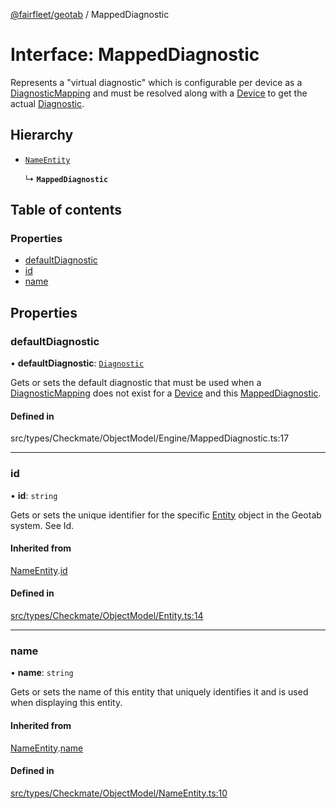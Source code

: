[@fairfleet/geotab](../README.md) / MappedDiagnostic

# Interface: MappedDiagnostic

Represents a "virtual diagnostic" which is configurable per device as a [DiagnosticMapping](DiagnosticMapping.md) and
 must be resolved along with a [Device](Device.md) to get the actual [Diagnostic](Diagnostic.md).

## Hierarchy

- [`NameEntity`](NameEntity.md)

  ↳ **`MappedDiagnostic`**

## Table of contents

### Properties

- [defaultDiagnostic](MappedDiagnostic.md#defaultdiagnostic)
- [id](MappedDiagnostic.md#id)
- [name](MappedDiagnostic.md#name)

## Properties

### defaultDiagnostic

• **defaultDiagnostic**: [`Diagnostic`](Diagnostic.md)

Gets or sets the default diagnostic that must be used when a [DiagnosticMapping](DiagnosticMapping.md) does not exist
 for a [Device](Device.md) and this [MappedDiagnostic](MappedDiagnostic.md).

#### Defined in

src/types/Checkmate/ObjectModel/Engine/MappedDiagnostic.ts:17

___

### id

• **id**: `string`

Gets or sets the unique identifier for the specific [Entity](Entity.md) object in the Geotab system. See Id.

#### Inherited from

[NameEntity](NameEntity.md).[id](NameEntity.md#id)

#### Defined in

[src/types/Checkmate/ObjectModel/Entity.ts:14](https://github.com/fairfleet/geotab/blob/ff38bfc/src/types/Checkmate/ObjectModel/Entity.ts#L14)

___

### name

• **name**: `string`

Gets or sets the name of this entity that uniquely identifies it and is used when displaying this entity.

#### Inherited from

[NameEntity](NameEntity.md).[name](NameEntity.md#name)

#### Defined in

[src/types/Checkmate/ObjectModel/NameEntity.ts:10](https://github.com/fairfleet/geotab/blob/ff38bfc/src/types/Checkmate/ObjectModel/NameEntity.ts#L10)

